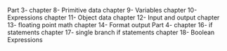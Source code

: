 Part 3-
    chapter 8- Primitive data
    chapter 9- Variables
    chapter 10- Expressions
    chapter 11- Object data
    chapter 12- Input and output
    chapter 13- floating point math
    chapter 14- Format output
Part 4-
    chapter 16- if statements
    chapter 17- single branch if statements
    chapter 18- Boolean Expressions
